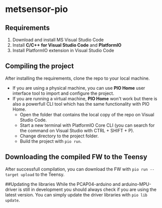 # metsensor-pio

## Requirements

1. Download and install MS Visual Studio Code
2. Install **C/C++ for Visual Studio Code** and **PlatformIO**
3. Install PlatformIO extension in Visual Studio Code

## Compiling the project
After installing the requirements, clone the repo to your local machine. 
- If you are using a physical machine, you can use **PIO Home** user interface tool to import and configure the project.
- If you are running a virtual machine, **PIO Home** won't work but there is also a powerfull CLI tool which has the same functionality with PIO Home.
  - Open the folder that contains the local copy of the repo on Visual Studio Code.
  - Start a new terminal with PlatformIO Core CLI (you can search for the command on Visual Studio with CTRL + SHIFT + P). 
  - Change directory to the project folder.
  - Build the project with `pio run`.
  
## Downloading the compiled FW to the Teensy
After successfull compilation, you can download the FW with `pio run --target upload` to the Teensy.

##Updating the libraries
While the PCAP04-arduino and arduino-MPU-driver is still in development you should always check if you are using the latest version.
You can simply update the driver libraries with `pio lib update`.
